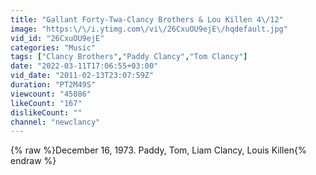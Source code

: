 ```yaml
---
title: "Gallant Forty-Twa-Clancy Brothers & Lou Killen 4\/12"
image: "https:\/\/i.ytimg.com\/vi\/26CxuOU9ejE\/hqdefault.jpg"
vid_id: "26CxuOU9ejE"
categories: "Music"
tags: ["Clancy Brothers","Paddy Clancy","Tom Clancy"]
date: "2022-03-11T17:06:55+03:00"
vid_date: "2011-02-13T23:07:59Z"
duration: "PT2M49S"
viewcount: "45086"
likeCount: "167"
dislikeCount: ""
channel: "newclancy"
---
```

{% raw %}December 16, 1973. Paddy, Tom, Liam Clancy, Louis Killen{% endraw %}

